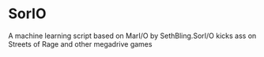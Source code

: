 # SorIO
A machine learning script based on MarI/O by SethBling.SorI/O kicks ass on Streets of Rage and other megadrive games
